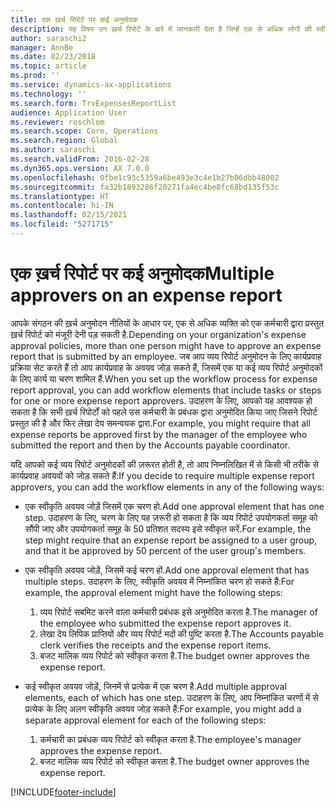 ```yaml
---
title: एक ख़र्च रिपोर्ट पर कई अनुमोदक
description: यह विषय उन ख़र्च रिपोर्ट के बारे में जानकारी देता है जिन्हें एक से अधिक लोगों की स्वीकृति की ज़रूरत होती है.
author: saraschi2
manager: AnnBe
ms.date: 02/23/2018
ms.topic: article
ms.prod: ''
ms.service: dynamics-ax-applications
ms.technology: ''
ms.search.form: TrvExpensesReportList
audience: Application User
ms.reviewer: roschlom
ms.search.scope: Core, Operations
ms.search.region: Global
ms.author: saraschi
ms.search.validFrom: 2016-02-28
ms.dyn365.ops.version: AX 7.0.0
ms.openlocfilehash: 0fbe1c93c5359a6be493e3c4e1b27b06dbb48002
ms.sourcegitcommit: fa32b1893286f20271fa4ec4be8fc68bd135f53c
ms.translationtype: HT
ms.contentlocale: hi-IN
ms.lasthandoff: 02/15/2021
ms.locfileid: "5271715"
---
```

# <a name="multiple-approvers-on-an-expense-report"></a><span data-ttu-id="7dd66-103">एक ख़र्च रिपोर्ट पर कई अनुमोदक</span><span class="sxs-lookup"><span data-stu-id="7dd66-103">Multiple approvers on an expense report</span></span>

<span data-ttu-id="7dd66-104">आपके संगठन की ख़र्च अनुमोदन नीतियों के आधार पर, एक से अधिक व्यक्ति को एक कर्मचारी द्वारा प्रस्तुत ख़र्च रिपोर्ट को मंजूरी देनी पड़ सकती है.</span><span class="sxs-lookup"><span data-stu-id="7dd66-104">Depending on your organization's expense approval policies, more than one person might have to approve an expense report that is submitted by an employee.</span></span> <span data-ttu-id="7dd66-105">जब आप व्यय रिपोर्ट अनुमोदन के लिए कार्यप्रवाह प्रक्रिया सेट करते हैं तो आप कार्यप्रवाह के अवयव जोड़ सकते हैं, जिसमें एक या कई व्यय रिपोर्ट अनुमोदकों के लिए कार्य या चरण शामिल हैं.</span><span class="sxs-lookup"><span data-stu-id="7dd66-105">When you set up the workflow process for expense report approval, you can add workflow elements that include tasks or steps for one or more expense report approvers.</span></span> <span data-ttu-id="7dd66-106">उदाहरण के लिए, आपको यह आवश्यक हो सकता है कि सभी ख़र्च रिपोर्टों को पहले उस कर्मचारी के प्रबंधक द्वारा अनुमोदित किया जाए जिसने रिपोर्ट प्रस्तुत की है और फिर लेखा देय समन्वयक द्वारा.</span><span class="sxs-lookup"><span data-stu-id="7dd66-106">For example, you might require that all expense reports be approved first by the manager of the employee who submitted the report and then by the Accounts payable coordinator.</span></span>

<span data-ttu-id="7dd66-107">यदि आपको कई व्यय रिपोर्ट अनुमोदकों की ज़रूरत होती है, तो आप निम्नलिखित में से किसी भी तरीके से कार्यप्रवाह अवयवों को जोड़ सकते हैं:</span><span class="sxs-lookup"><span data-stu-id="7dd66-107">If you decide to require multiple expense report approvers, you can add the workflow elements in any of the following ways:</span></span>

- <span data-ttu-id="7dd66-108">एक स्वीकृति अवयव जोड़ें जिसमें एक चरण हो.</span><span class="sxs-lookup"><span data-stu-id="7dd66-108">Add one approval element that has one step.</span></span> <span data-ttu-id="7dd66-109">उदाहरण के लिए, चरण के लिए यह ज़रूरी हो सकता है कि व्यय रिपोर्ट उपयोगकर्ता समूह को सौंपी जाए और उपयोगकर्ता समूह के 50 प्रतिशत सदस्य इसे स्वीकृत करें.</span><span class="sxs-lookup"><span data-stu-id="7dd66-109">For example, the step might require that an expense report be assigned to a user group, and that it be approved by 50 percent of the user group's members.</span></span>
- <span data-ttu-id="7dd66-110">एक स्वीकृति अवयव जोड़ें, जिसमें कई चरण हों.</span><span class="sxs-lookup"><span data-stu-id="7dd66-110">Add one approval element that has multiple steps.</span></span> <span data-ttu-id="7dd66-111">उदाहरण के लिए, स्वीकृति अवयव में निम्नांकित चरण हो सकते हैं:</span><span class="sxs-lookup"><span data-stu-id="7dd66-111">For example, the approval element might have the following steps:</span></span>

    1. <span data-ttu-id="7dd66-112">व्यय रिपोर्ट सबमिट करने वाला कर्मचारी प्रबंधक इसे अनुमोदित करता है.</span><span class="sxs-lookup"><span data-stu-id="7dd66-112">The manager of the employee who submitted the expense report approves it.</span></span>
    2. <span data-ttu-id="7dd66-113">लेखा देय लिपिक प्राप्तियों और व्यय रिपोर्ट मदों की पुष्टि करता है.</span><span class="sxs-lookup"><span data-stu-id="7dd66-113">The Accounts payable clerk verifies the receipts and the expense report items.</span></span>
    3. <span data-ttu-id="7dd66-114">बजट मालिक व्यय रिपोर्ट को स्वीकृत करता है.</span><span class="sxs-lookup"><span data-stu-id="7dd66-114">The budget owner approves the expense report.</span></span>

- <span data-ttu-id="7dd66-115">कई स्वीकृत अवयव जोड़ें, जिनमें से प्रत्येक में एक चरण है.</span><span class="sxs-lookup"><span data-stu-id="7dd66-115">Add multiple approval elements, each of which has one step.</span></span> <span data-ttu-id="7dd66-116">उदाहरण के लिए, आप निम्नांकित चरणों में से प्रत्येक के लिए अलग स्वीकृति अवयव जोड़ सकते हैं:</span><span class="sxs-lookup"><span data-stu-id="7dd66-116">For example, you might add a separate approval element for each of the following steps:</span></span>

    1. <span data-ttu-id="7dd66-117">कर्मचारी का प्रबंधक व्यय रिपोर्ट को स्वीकृत करता है.</span><span class="sxs-lookup"><span data-stu-id="7dd66-117">The employee's manager approves the expense report.</span></span>
    2. <span data-ttu-id="7dd66-118">बजट मालिक व्यय रिपोर्ट को स्वीकृत करता है.</span><span class="sxs-lookup"><span data-stu-id="7dd66-118">The budget owner approves the expense report.</span></span>


[!INCLUDE[footer-include](../includes/footer-banner.md)]